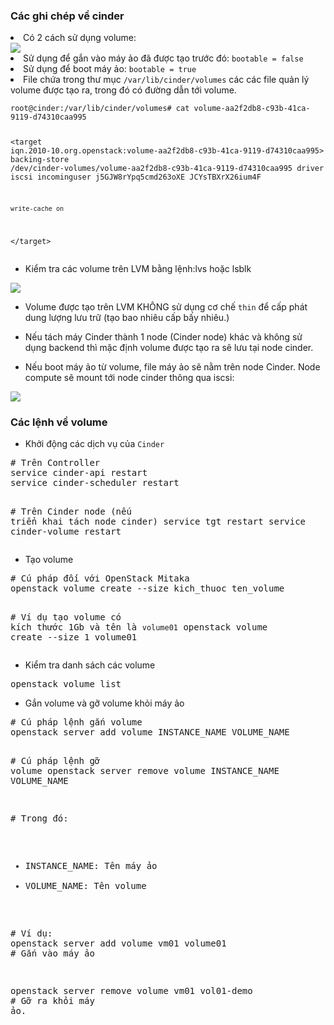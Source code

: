 <h3>Các ghi chép về cinder</h3>
<li>Có 2 cách sử dụng volume: </li>
<img src="https://github.com/anhict/images/blob/master/cder.png">
<li>Sử dụng để gắn vào máy ảo đã được tạo trước đó: <code>bootable = false</code></li>
<li>Sử dụng để boot máy ảo: <code>bootable = true</code></li>
<li>File chứa trong thư mục <code>/var/lib/cinder/volumes</code> các các file quản lý volume được tạo ra, trong đó có đường dẫn tới volume.</li>
<pre><code>root@cinder:/var/lib/cinder/volumes# cat volume-aa2f2db8-c93b-41ca-9119-d74310caa995

&lt;target iqn.2010-10.org.openstack:volume-aa2f2db8-c93b-41ca-9119-d74310caa995&gt;
    backing-store /dev/cinder-volumes/volume-aa2f2db8-c93b-41ca-9119-d74310caa995
    driver iscsi
    incominguser j5GJW8rYpq5cmd263oXE JCYsTBXrX26ium4F

    write-cache on
&lt;/target&gt;
</code></pre>

<ul>
<li>Kiểm tra các volume trên LVM bằng lệnh:lvs hoặc lsblk </li>
</ul>
<img src="https://github.com/anhict/images/blob/master/cder1.png">
<ul>
<li>
<p>Volume được tạo trên LVM KHÔNG sử dụng cơ chế <code>thin</code> để cấp phát dung lượng lưu trữ (tạo bao nhiêu cấp bấy nhiêu.)</p>
</li>
<li>
<p>Nếu tách máy Cinder thành 1 node (Cinder node) khác và không sử dụng backend thì mặc định volume được tạo ra sẽ lưu tại node cinder.</p>
</li>
<li>
<p>Nếu boot máy ảo từ volume, file máy ảo sẽ nằm trên node Cinder. Node compute sẽ mount tới node cinder thông qua iscsi: </p>
</li>
</ul>
<img src="https://github.com/anhict/images/blob/master/cder2.png">
<h3>Các lệnh về volume</h3>
<ul>
<li>Khởi động các dịch vụ của <code>Cinder</code></li>
</ul>
<div class="highlight highlight-source-shell"><pre><span class="pl-c"><span class="pl-c">#</span> Trên Controller</span>
service cinder-api restart
service cinder-scheduler restart

<span class="pl-c"><span class="pl-c">#</span> Trên Cinder node (nếu triển khai tách node cinder)</span>
service tgt restart
service cinder-volume restart</pre></div>
<ul>
<li>Tạo volume</li>
</ul>
<div class="highlight highlight-source-shell"><pre><span class="pl-c"><span class="pl-c">#</span> Cú pháp đối với OpenStack Mitaka</span>
openstack volume create --size kich_thuoc ten_volume

<span class="pl-c"><span class="pl-c">#</span> Ví dụ tạo volume có kích thước 1Gb và tên là `volume01`</span>
openstack volume create --size 1  volume01 </pre></div>
<ul>
<li>Kiểm tra danh sách các volume</li>
</ul>
<div class="highlight highlight-source-shell"><pre>openstack volume list</pre></div>
<ul>
<li>Gắn volume và gỡ volume khỏi máy ảo</li>
</ul>
<div class="highlight highlight-source-shell"><pre><span class="pl-c"><span class="pl-c">#</span> Cú pháp lệnh gắn volume</span>
openstack server add volume INSTANCE_NAME VOLUME_NAME

<span class="pl-c"><span class="pl-c">#</span> Cú pháp lệnh gỡ volume</span>
openstack server remove volume INSTANCE_NAME VOLUME_NAME

<span class="pl-c"><span class="pl-c">#</span> Trong đó: </span>
 - INSTANCE_NAME: Tên máy ảo
 - VOLUME_NAME: Tên volume

<span class="pl-c"><span class="pl-c">#</span> Ví dụ:</span>
openstack server add volume vm01 volume01 <span class="pl-c"><span class="pl-c">#</span> Gắn vào máy ảo</span>

 openstack server remove volume vm01 vol01-demo <span class="pl-c"><span class="pl-c">#</span> Gỡ ra khỏi máy ảo.</span></pre></div>
















